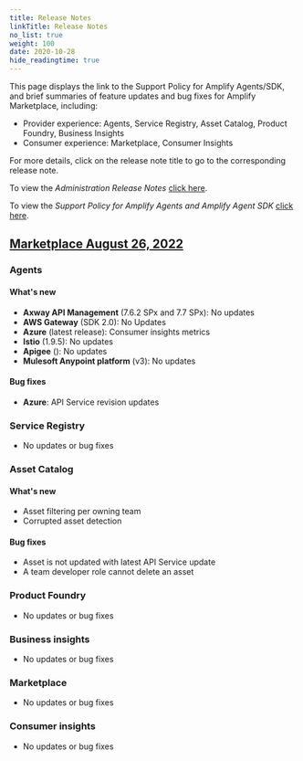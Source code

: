 ```yaml
---
title: Release Notes
linkTitle: Release Notes
no_list: true
weight: 100
date: 2020-10-28
hide_readingtime: true
---
```


This page displays the link to the Support Policy for Amplify Agents/SDK, and brief summaries of feature updates and bug fixes for Amplify Marketplace, including: 

* Provider experience: Agents, Service Registry, Asset Catalog, Product Foundry, Business Insights
* Consumer experience: Marketplace, Consumer Insights

For more details, click on the release note title to go to the corresponding release note.

To view the *Administration Release Notes* [click here](https://docs.axway.com/bundle/platform-management/page/docs/release_notes/index.html).

To view the *Support Policy for Amplify Agents and Amplify Agent SDK* [click here](/docs/amplify_relnotes/agent_agentsdk_support_policy/).

## [Marketplace August 26, 2022](/docs/amplify_relnotes/20220826_marketplace/)

### Agents

#### What's new

* **Axway API Management** (7.6.2 SPx and 7.7 SPx): No updates
* **AWS Gateway** (SDK 2.0): No Updates
* **Azure** (latest release): Consumer insights metrics
* **Istio** (1.9.5): No updates
* **Apigee** (): No updates
* **Mulesoft Anypoint platform** (v3): No updates

#### Bug fixes

* **Azure**: API Service revision updates

### Service Registry

* No updates or bug fixes

### Asset Catalog

#### What's new

* Asset filtering per owning team
* Corrupted asset detection 

#### Bug fixes

* Asset is not updated with latest API Service update
* A team developer role cannot delete an asset

### Product Foundry

* No updates or bug fixes

### Business insights

* No updates or bug fixes

### Marketplace

* No updates or bug fixes

### Consumer insights

* No updates or bug fixes
